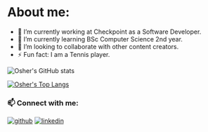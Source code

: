 # About me:

- 🔭 I’m currently working at Checkpoint as a Software Developer.
- 🌱 I’m currently learning BSc Computer Science 2nd year.
- 👯 I’m looking to collaborate with other content creators.
- ⚡ Fun fact: I am a Tennis player.


![Osher's GitHub stats](https://github-readme-stats.vercel.app/api?username=OsherElhadad&show_icons=true&theme=dracula)

[![Osher's Top Langs](https://github-readme-stats.vercel.app/api/top-langs/?username=OsherElhadad&layout=compact)](https://github.com/OsherElhadad/github-readme-stats)


### 📫 Connect with me:
[![github](https://cloud.githubusercontent.com/assets/17016297/18839843/0e06a67a-83d2-11e6-993a-b35a182500e0.png)][1]
[![linkedin](https://cloud.githubusercontent.com/assets/17016297/18839848/0fc7e74e-83d2-11e6-8c6a-277fc9d6e067.png)][2]

[1]: https://github.com/OsherElhadad
[2]: https://www.linkedin.com/in/osherelhadad
